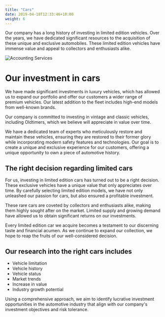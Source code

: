 ```yaml
---
title: "Cars"
date: 2019-04-18T12:33:46+10:00
weight: 6
---
```


Our company has a long history of investing in limited edition vehicles. Over the years, we have dedicated significant resources to the acquisition of these unique and exclusive automobiles. These limited edition vehicles have immense value and appeal to collectors and enthusiasts alike.

![Accounting Services](/victoryjacklimited/images/depositphotos2.jpg)

# Our investment in cars

We have made significant investments in luxury vehicles, which has allowed us to expand our portfolio and offer our customers a wider range of premium vehicles. Our latest addition to the fleet includes high-end models from well-known brands.

Our company is committed to investing in vintage and classic vehicles, including Oldtimers, which we believe will appreciate in value over time.

We have a dedicated team of experts who meticulously restore and maintain these vehicles, ensuring they are restored to their former glory while incorporating modern safety features and technologies. Our goal is to create a unique and exclusive experience for our customers, offering a unique opportunity to own a piece of automotive history.

## The right decision regarding limited cars

For us, investing in limited edition cars has turned out to be a right decision. These exclusive vehicles have a unique value that only appreciates over time. By carefully selecting limited edition models, we have not only unleashed our passion for cars, but also ensured a profitable investment.

These rare cars are coveted by collectors and enthusiasts alike, making them highly sought after on the market. Limited supply and growing demand have allowed us to obtain significant returns on our investments.

Every limited edition car we acquire becomes a testament to our discerning taste and financial acumen. As we continue to expand our collection, we hope to reap the fruits of our well-considered decision.

## Our research into the right cars includes

- Vehicle limitation
- Vehicle history
- Vehicle status
- Market trends
- Increase in value
- Industry growth potential

Using a comprehensive approach, we aim to identify lucrative investment opportunities in the automotive industry that align with our company's investment objectives and risk tolerance.
